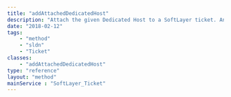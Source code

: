 ```yaml
---
title: "addAttachedDedicatedHost"
description: "Attach the given Dedicated Host to a SoftLayer ticket. An attachment provides an easy way for SoftLayer's employees to quickly look up your records in the case of specific issues. "
date: "2018-02-12"
tags:
    - "method"
    - "sldn"
    - "Ticket"
classes:
    - "addAttachedDedicatedHost"
type: "reference"
layout: "method"
mainService : "SoftLayer_Ticket"
---
```

